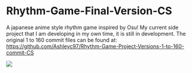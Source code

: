 # Rhythm-Game-Final-Version-CS
 
A japanese anime style rhythm game inspired by Osu! 
My current side project that I am developing in my own time, it is still in development. 
The original 1 to 160 commit files can be found at: https://github.com/Ashleyc97/Rhythm-Game-Project-Versions-1-to-160-commit-CS

<img src="https://github.com/Ashleyc97/Rhythm-Game-Final-Version-CS/blob/master/Gifs/Gif6.gif"/>
